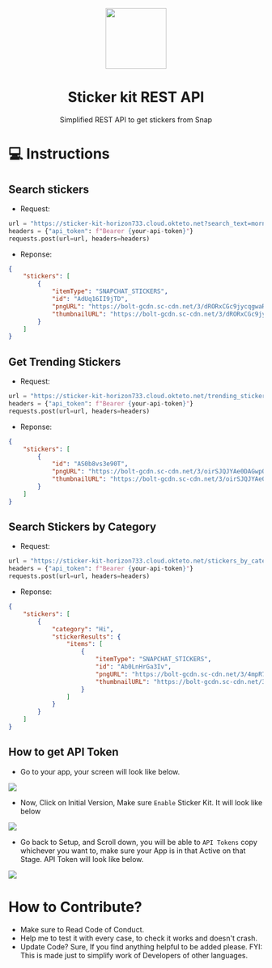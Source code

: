 <p align="center"><img src="https://user-images.githubusercontent.com/57827233/139462786-6dc7d06b-fe57-4343-8a15-3222e1f099b5.png" width="120"></p>
<h1 align="center">Sticker kit REST API</h1>
<p align="center">Simplified REST API to get stickers from Snap</p>

# 💻 Instructions
## Search stickers
- Request:
```python
url = "https://sticker-kit-horizon733.cloud.okteto.net?search_text=morning&results_count=1"
headers = {"api_token": f"Bearer {your-api-token}"}
requests.post(url=url, headers=headers)
```
- Reponse:
```json
{
    "stickers": [
        {
            "itemType": "SNAPCHAT_STICKERS",
            "id": "AdUq16II9jTD",
            "pngURL": "https://bolt-gcdn.sc-cdn.net/3/dRORxCGc9jycqgwaRIXoH?bo=EiIaABoAMgF9OgsEBQcNDxFydHZ3e0IGCNSV5usFSAJQB2AB&uc=7&appID=00f481a8-6716-4af7-ad1c-8a35cd6e00fb&sessionID=c6ca4264-e12d-4a23-9535-68b9e89829e7",
            "thumbnailURL": "https://bolt-gcdn.sc-cdn.net/3/dRORxCGc9jycqgwaRIXoH?bo=EiIaABoAMgF9OgsEBQcNDxFydHZ3e0IGCNSV5usFSAJQB2AB&uc=7&appID=00f481a8-6716-4af7-ad1c-8a35cd6e00fb&sessionID=c6ca4264-e12d-4a23-9535-68b9e89829e7"
        }
    ]
}
```
## Get Trending Stickers
- Request:
```python
url = "https://sticker-kit-horizon733.cloud.okteto.net/trending_stickers?results_count=1"
headers = {"api_token": f"Bearer {your-api-token}"}
requests.post(url=url, headers=headers)
```
- Reponse:
```json
{
    "stickers": [
        {
            "id": "AS0b8vs3e90T",
            "pngURL": "https://bolt-gcdn.sc-cdn.net/3/oirSJQJYAe0DAGwpOnWFq?bo=EiIaABoAMgF9OgsEBQcNDxFydHZ3e0IGCPGJ_PIFSAJQB2AB&uc=7&appID=00f481a8-6716-4af7-ad1c-8a35cd6e00fb&sessionID=1de85c89-aefd-4dcd-89d1-fa536242faad",
            "thumbnailURL": "https://bolt-gcdn.sc-cdn.net/3/oirSJQJYAe0DAGwpOnWFq?bo=EiIaABoAMgF9OgsEBQcNDxFydHZ3e0IGCPGJ_PIFSAJQB2AB&uc=7&appID=00f481a8-6716-4af7-ad1c-8a35cd6e00fb&sessionID=1de85c89-aefd-4dcd-89d1-fa536242faad"
        }
    ]
}
```

## Search Stickers by Category
- Request:
```python
url = "https://sticker-kit-horizon733.cloud.okteto.net/stickers_by_category?results_count=1&category_count=1"
headers = {"api_token": f"Bearer {your-api-token}"}
requests.post(url=url, headers=headers)
```
- Reponse:
```json
{
    "stickers": [
        {
            "category": "Hi",
            "stickerResults": {
                "items": [
                    {
                        "itemType": "SNAPCHAT_STICKERS",
                        "id": "Ab0LnHrGa3Iv",
                        "pngURL": "https://bolt-gcdn.sc-cdn.net/3/4mpR7vl6N2m7JJ01iwhVc?bo=EiIaABoAMgF9OgsEBQcNDxFydHZ3e0IGCPSm5usFSAJQB2AB&uc=7&appID=00f481a8-6716-4af7-ad1c-8a35cd6e00fb&sessionID=889a68a5-7ebc-4d84-9090-ffe1d949caf2",
                        "thumbnailURL": "https://bolt-gcdn.sc-cdn.net/3/4mpR7vl6N2m7JJ01iwhVc?bo=EiIaABoAMgF9OgsEBQcNDxFydHZ3e0IGCPSm5usFSAJQB2AB&uc=7&appID=00f481a8-6716-4af7-ad1c-8a35cd6e00fb&sessionID=889a68a5-7ebc-4d84-9090-ffe1d949caf2"
                    }
                ]
            }
        }
    ]
}
```

## How to get API Token
- Go to your app, your screen will look like below.
<img src="https://user-images.githubusercontent.com/57827233/139457181-683b8baf-ca3f-49d2-a972-8e98033b81d6.png">

- Now, Click on Initial Version, Make sure `Enable` Sticker Kit. It will look like below
<img src="https://user-images.githubusercontent.com/57827233/139458516-a427412d-82f0-4302-bedb-98eae427d2ec.png">

- Go back to Setup, and Scroll down, you will be able to `API Tokens` copy whichever you want to, 
  make sure your App is in that Active on that Stage. API Token will look like below.
<img src="https://user-images.githubusercontent.com/57827233/139459155-e5e0b4be-3183-4ab9-90d8-7f92187e150b.png">

# How to Contribute?
- Make sure to Read Code of Conduct.
- Help me to test it with every case, to check it works and doesn't crash.
- Update Code? Sure, If you find anything helpful to be added please. FYI: This is made just to simplify work of Developers of other languages.



